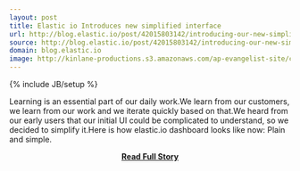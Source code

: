 ```yaml
---
layout: post
title: Elastic io Introduces new simplified interface
url: http://blog.elastic.io/post/42015803142/introducing-our-new-simplified-interface/047e5e00=/86a29f00=
source: http://blog.elastic.io/post/42015803142/introducing-our-new-simplified-interface/047e5e00=/86a29f00=
domain: blog.elastic.io
image: http://kinlane-productions.s3.amazonaws.com/ap-evangelist-site/curated/screenshots/9352_api500_com.png
---
```

{% include JB/setup %}<p>Learning is an essential part of our daily work.We learn from our customers, we learn from our work and we iterate quickly based on that.We heard from our early users that our initial UI could be complicated to understand, so we decided to simplify it.Here is how elastic.io dashboard looks like now: Plain and simple.</p>
<center><p><a href="http://blog.elastic.io/post/42015803142/introducing-our-new-simplified-interface/047e5e00=/86a29f00=" style='padding:25px; font-sze:18px; font-weight: bold;'>Read Full Story</a></p></center>
